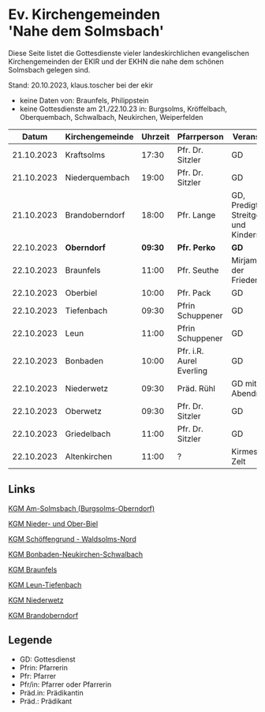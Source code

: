 # Ev. Kirchengemeinden<br>'Nahe dem Solmsbach'
Diese Seite listet die Gottesdienste vieler landeskirchlichen evangelischen Kirchengemeinden
der EKIR und der EKHN die nahe dem schönen Solmsbach gelegen sind.

Stand: 20.10.2023, klaus.toscher bei der ekir
- keine Daten von: Braunfels, Philippstein
- keine Gottesdienste am 21./22.10.23 in: Burgsolms, Kröffelbach, Oberquembach, Schwalbach, Neukirchen, Weiperfelden

Datum        | Kirchengemeinde | Uhrzeit    | Pfarrperson       | Veranstaltung |
------------ | --------------- | ---------- | ----------------- | ------------- |
21.10.2023   | Kraftsolms      | 17:30      | Pfr. Dr. Sitzler  | GD            |
21.10.2023   | Niederquembach  | 19:00      | Pfr. Dr. Sitzler  | GD            |
21.10.2023   | Brandoberndorf  | 18:00      | Pfr. Lange        | GD,	Predigtthema: Streitgespräch und Kindersegnung |
22.10.2023   | **Oberndorf**   | **09:30**  | **Pfr. Perko**    | **GD**        | 
22.10.2023   | Braunfels       | 11:00      | Pfr. Seuthe       | Mirjam-GD in der Friedenskirche |
22.10.2023   | Oberbiel        | 10:00      | Pfr. Pack         | GD            |
22.10.2023   | Tiefenbach      | 09:30      | Pfrin Schuppener  | GD            |
22.10.2023   | Leun            | 11:00      | Pfrin Schuppener  | GD            |
22.10.2023   | Bonbaden        | 10:00      | Pfr. i.R. Aurel Everling | GD     |
22.10.2023   | Niederwetz      | 09:30      | Präd. Rühl        | GD mit Abendmahl |
22.10.2023   | Oberwetz        | 09:30      | Pfr. Dr. Sitzler  | GD            |
22.10.2023   | Griedelbach     | 11:00      | Pfr. Dr. Sitzler  | GD            |
22.10.2023   | Altenkirchen    | 11:00      | ?                 | Kirmes GD im Zelt |

## Links

[KGM Am-Solmsbach (Burgsolms-Oberndorf)](https://burgsolms.ekir.de)

[KGM Nieder- und Ober-Biel](http://www.kirche-niederbiel.de/termine)

[KGM Schöffengrund - Waldsolms-Nord](https://schoeffengrund-waldsolms.ekir.de)

[KGM Bonbaden-Neukirchen-Schwalbach](https://www.evangelisch-bonbaden-schwalbach-neukirchen.de/gottesdienste/)

[KGM Braunfels](https://www.evangelisch-in-braunfels.de)

[KGM Leun-Tiefenbach](https://ol.wittich.de/titel/1108/)

[KGM Niederwetz](https://www.kirchengemeinde-nwrk.de/gemeinde-info/niederwetz/)

[KGM Brandoberndorf](https://ol.wittich.de/titel/1212/)


## Legende
- GD: Gottesdienst
- Pfrin: Pfarrerin
- Pfr: Pfarrer
- Pfr/in: Pfarrer oder Pfarrerin
- Präd.in: Prädikantin
- Präd.: Prädikant
